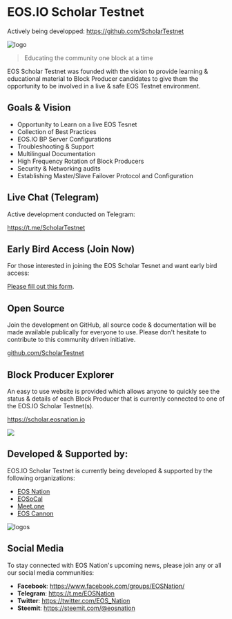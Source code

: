 # EOS.IO Scholar Testnet

Actively being developped: https://github.com/ScholarTestnet

![logo](https://steemitimages.com/DQmY3LuDiJEseTaHz31XQqW2gsX2r1PMaveCLv5ydaFCz6M/image.png)

> Educating the community one block at a time

EOS Scholar Testnet was founded with the vision to provide learning & educational material to Block Producer candidates to give them the opportunity to be involved in a live & safe EOS Testnet environment.

## Goals & Vision

- Opportunity to Learn on a live EOS Tesnet
- Collection of Best Practices
- EOS.IO BP Server Configurations
- Troubleshooting & Support
- Multilingual Documentation
- High Frequency Rotation of Block Producers
- Security & Networking audits
- Establishing Master/Slave Failover Protocol and Configuration

## Live Chat (Telegram)

Active development conducted on Telegram:

https://t.me/ScholarTestnet

## Early Bird Access (Join Now)

For those interested in joining the EOS Scholar Tesnet and want early bird access:

[Please fill out this form](https://docs.google.com/forms/d/1wUrzzyyzqQAPIGaikxrJEKq9iDnICO9bw4mkaXalu0Y).

## Open Source

Join the development on GitHub, all source code & documentation will be made available publically for everyone to use. Please don't hesitate to contribute to this community driven initiative.

[github.com/ScholarTestnet](https://github.com/ScholarTestnet)

## Block Producer Explorer

An easy to use website is provided which allows anyone to quickly see the status & details of each Block Producer that is currently connected to one of the EOS.IO Scholar Testnet(s).

https://scholar.eosnation.io

![](https://steemitimages.com/DQmeX1QWVnBRySX1XHerEKyBA6x4ZxLiH111y46c4YLQRYv/image.png)

## Developed & Supported by:

EOS.IO Scholar Testnet is currently being developed & supported by the following organizations:

- [EOS Nation](https://eosnation.io)
- [EOSoCal](https://eosocal.io)
- [Meet.one](https://meet.one)
- [EOS Cannon](https://eoscannon.io)

![logos](https://steemitimages.com/DQmfGufTvzDHrd22snMdQLy2eBBNoZ1xbnkRnrp9EihVHDU/image.png)

## Social Media

To stay connected with EOS Nation's upcoming news, please join any or all our social media communities:

- **Facebook**: https://www.facebook.com/groups/EOSNation/
- **Telegram**: https://t.me/EOSNation
- **Twitter**: https://twitter.com/EOS_Nation
- **Steemit**: https://steemit.com/@eosnation
